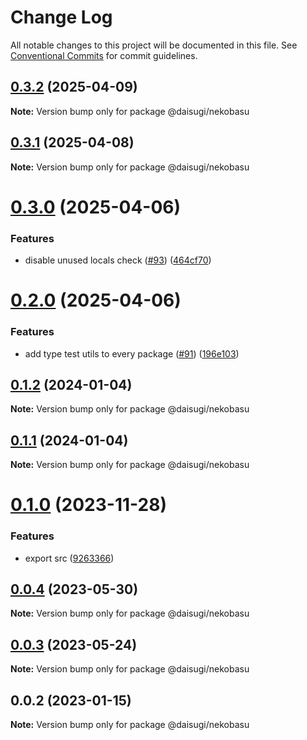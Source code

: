 # Change Log

All notable changes to this project will be documented in this file.
See [Conventional Commits](https://conventionalcommits.org) for commit guidelines.

## [0.3.2](https://github.com/daisugiland/daisugi/compare/@daisugi/nekobasu@0.3.1...@daisugi/nekobasu@0.3.2) (2025-04-09)

**Note:** Version bump only for package @daisugi/nekobasu

## [0.3.1](https://github.com/daisugiland/daisugi/compare/@daisugi/nekobasu@0.3.0...@daisugi/nekobasu@0.3.1) (2025-04-08)

**Note:** Version bump only for package @daisugi/nekobasu

# [0.3.0](https://github.com/daisugiland/daisugi/compare/@daisugi/nekobasu@0.2.0...@daisugi/nekobasu@0.3.0) (2025-04-06)

### Features

* disable unused locals check ([#93](https://github.com/daisugiland/daisugi/issues/93)) ([464cf70](https://github.com/daisugiland/daisugi/commit/464cf70676e8e0c261d89f620c62b853af54c389))

# [0.2.0](https://github.com/daisugiland/daisugi/compare/@daisugi/nekobasu@0.1.2...@daisugi/nekobasu@0.2.0) (2025-04-06)

### Features

* add type test utils to every package ([#91](https://github.com/daisugiland/daisugi/issues/91)) ([196e103](https://github.com/daisugiland/daisugi/commit/196e103a6a4a28f840bbaa487c9777a68c63196b))

## [0.1.2](https://github.com/daisugiland/daisugi/compare/@daisugi/nekobasu@0.1.0...@daisugi/nekobasu@0.1.2) (2024-01-04)

**Note:** Version bump only for package @daisugi/nekobasu

## [0.1.1](https://github.com/daisugiland/daisugi/compare/@daisugi/nekobasu@0.1.0...@daisugi/nekobasu@0.1.1) (2024-01-04)

**Note:** Version bump only for package @daisugi/nekobasu

# [0.1.0](https://github.com/daisugiland/daisugi/compare/@daisugi/nekobasu@0.0.4...@daisugi/nekobasu@0.1.0) (2023-11-28)

### Features

* export src ([9263366](https://github.com/daisugiland/daisugi/commit/9263366f21e753c3edf34234f5833aff611538f5))

## [0.0.4](https://github.com/daisugiland/daisugi/compare/@daisugi/nekobasu@0.0.3...@daisugi/nekobasu@0.0.4) (2023-05-30)

**Note:** Version bump only for package @daisugi/nekobasu

## [0.0.3](https://github.com/daisugiland/daisugi/compare/@daisugi/nekobasu@0.0.2...@daisugi/nekobasu@0.0.3) (2023-05-24)

**Note:** Version bump only for package @daisugi/nekobasu

## 0.0.2 (2023-01-15)

**Note:** Version bump only for package @daisugi/nekobasu
